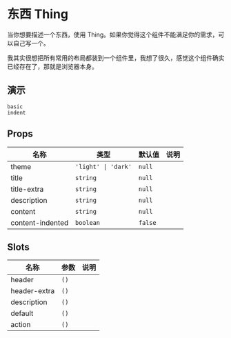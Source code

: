 # 东西 Thing
当你想要描述一个东西，使用 Thing。如果你觉得这个组件不能满足你的需求，可以自己写一个。

我其实很想把所有常用的布局都装到一个组件里，我想了很久，感觉这个组件确实已经存在了，那就是浏览器本身。
## 演示
```demo
basic
indent
```
## Props
|名称|类型|默认值|说明|
|-|-|-|-|
|theme|`'light' \| 'dark'`|`null`||
|title|`string`|`null`||
|title-extra|`string`|`null`||
|description|`string`|`null`||
|content|`string`|`null`||
|content-indented|`boolean`|`false`||

## Slots
|名称|参数|说明|
|-|-|-|
|header|`()`||
|header-extra|`()`||
|description|`()`||
|default|`()`||
|action|`()`||